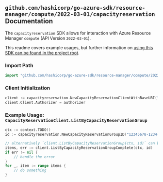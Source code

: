 
## `github.com/hashicorp/go-azure-sdk/resource-manager/compute/2022-03-01/capacityreservation` Documentation

The `capacityreservation` SDK allows for interaction with Azure Resource Manager `compute` (API Version `2022-03-01`).

This readme covers example usages, but further information on [using this SDK can be found in the project root](https://github.com/hashicorp/go-azure-sdk/tree/main/docs).

### Import Path

```go
import "github.com/hashicorp/go-azure-sdk/resource-manager/compute/2022-03-01/capacityreservation"
```


### Client Initialization

```go
client := capacityreservation.NewCapacityReservationClientWithBaseURI("https://management.azure.com")
client.Client.Authorizer = authorizer
```


### Example Usage: `CapacityReservationClient.ListByCapacityReservationGroup`

```go
ctx := context.TODO()
id := capacityreservation.NewCapacityReservationGroupID("12345678-1234-9876-4563-123456789012", "example-resource-group", "capacityReservationGroupName")

// alternatively `client.ListByCapacityReservationGroup(ctx, id)` can be used to do batched pagination
items, err := client.ListByCapacityReservationGroupComplete(ctx, id)
if err != nil {
	// handle the error
}
for _, item := range items {
	// do something
}
```
